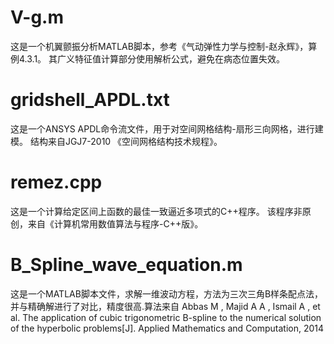 # V-g.m
这是一个机翼颤振分析MATLAB脚本，参考《气动弹性力学与控制-赵永辉》，算例4.3.1。
其广义特征值计算部分使用解析公式，避免在病态位置失效。
# gridshell_APDL.txt
这是一个ANSYS APDL命令流文件，用于对空间网格结构-扇形三向网格，进行建模。
结构来自JGJ7-2010 《空间网格结构技术规程》。
# remez.cpp
这是一个计算给定区间上函数的最佳一致逼近多项式的C++程序。
该程序非原创，来自《计算机常用数值算法与程序-C++版》。
# B_Spline_wave_equation.m
这是一个MATLAB脚本文件，求解一维波动方程，方法为三次三角B样条配点法，并与精确解进行了对比，精度很高.算法来自
Abbas M ,  Majid A A ,  Ismail A , et al. The application of cubic trigonometric B-spline to the numerical solution of the hyperbolic problems[J]. Applied Mathematics and Computation, 2014
